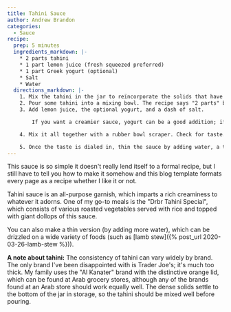 ```yaml
---
title: Tahini Sauce
author: Andrew Brandon
categories:
  - Sauce
recipe:
  prep: 5 minutes
  ingredients_markdown: |-
    * 2 parts tahini
    * 1 part lemon juice (fresh squeezed preferred)
    * 1 part Greek yogurt (optional)
    * Salt
    * Water
  directions_markdown: |-
    1. Mix the tahini in the jar to reïncorporate the solids that have settled to the bottom.
    2. Pour some tahini into a mixing bowl. The recipe says "2 parts" but I just eyeball it.
    3. Add lemon juice, the optional yogurt, and a dash of salt.

        If you want a creamier sauce, yogurt can be a good addition; if you want a runny sauce, leave it out.

    4. Mix it all together with a rubber bowl scraper. Check for taste. It likely needs more lemon and/or salt. Adjust ingredients for taste as necessary.

    5. Once the taste is dialed in, thin the sauce by adding water, a tablespoon at a time, until it reaches the desired consistency.
---
```

This sauce is so simple it doesn't really lend itself to a formal recipe, but I still have to tell you how to make it somehow and this blog template formats every page as a recipe whether I like it or not.

Tahini sauce is an all-purpose garnish, which imparts a rich creaminess to whatever it adorns. One of my go-to meals is the "Drbr Tahini Special", which consists of various roasted vegetables served with rice and topped with giant dollops of this sauce.

You can also make a thin version (by adding more water), which can be drizzled on a wide variety of foods (such as [lamb stew]({% post_url 2020-03-26-lamb-stew %})).

**A note about tahini:** The consistency of tahini can vary widely by brand. The only brand I've been disappointed with is Trader Joe's; it's much too thick. My family uses the "Al Kanater" brand with the distinctive orange lid, which can be found at Arab grocery stores, although any of the brands found at an Arab store should work equally well. The dense solids settle to the bottom of the jar in storage, so the tahini should be mixed well before pouring.
